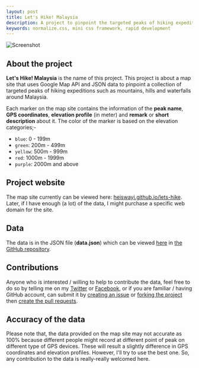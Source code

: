 ```yaml
---
layout: post
title: Let's Hike! Malaysia
description: A project to pinpoint the targeted peaks of hiking expeditions on an online map.
keywords: normalize.css, mini css framework, rapid development
---
```


![Screenshot](http://i.imgur.com/agOTLeg.png)

## About the project

**Let's Hike! Malaysia** is the name of this project. This project is about a map site that uses Google Map API and JSON data to pinpoint a collection of targeted peaks of hiking expeditions such as mountains, hills and waterfalls around Malaysia.

Each marker on the map site contains the information of the **peak name**, **GPS coordinates**, **elevation profile** (in meter) and **remark** or **short description** about it. The color of the marker is based on the elevation categories;-

* `blue`: 0 - 199m
* `green`: 200m - 499m
* `yellow`: 500m - 999m
* `red`: 1000m - 1999m
* `purple`: 2000m and above

## Project website

The map site currently can be viewed here: [heiswayi.github.io/lets-hike](http://heiswayi.github.io/lets-hike/). Later, if I have enough (a lot) of the data, I might purchase a specific web domain for the site.

## Data

The data is in the JSON file (**data.json**) which can be viewed [here](https://github.com/heiswayi/lets-hike/blob/master/data.json) in [the GitHub repository](https://github.com/heiswayi/lets-hike).

## Contributions

Anyone who is interested / willing to help to contribute the data, feel free to do so by telling me on my [Twitter](http://twitter.com/HeiswayiNrird) or [Facebook](https://www.facebook.com/profile.php?id=1257583160), or if you are familiar / having GitHub account, can submit it by [creating an issue](https://github.com/heiswayi/lets-hike/issues/new) or [forking the project](https://github.com/heiswayi/lets-hike/fork) then [create the pull requests](https://github.com/heiswayi/lets-hike/pulls).

## Accuracy of the data

Please note that, the data provided on the map site may not accurate as 100% because different people might record at different point of peak on different type of GPS devices. These will result a slightly difference in GPS coordinates and elevation profiles. However, I'll try to use the best one. So, any contribution to the data is really-really welcomed here.
